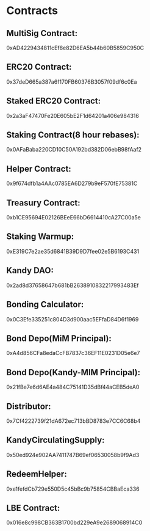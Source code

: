 # Contracts

## MultiSig Contract:
0xAD4229434811cEf8e82D6EA5b44b60B5859C950C

## ERC20 Contract: 
0x37deD665a387a6f170FB60376B3057f09df6c0Ea

## Staked ERC20 Contract: 
0x2a3aF47470Fe20E605bE2F1d64201a406e984316

## Staking Contract(8 hour rebases): 
0x0AFaBaba220CD10C50A192bd382D06ebB98fAaf2

## Helper Contract:
0x9f674dfb1a4AAc0785EA6D279b9eF570fE75381C

## Treasury Contract:
0xb1CE95694E02126BEeE66bD6614410cA27C00a5e

## Staking Warmup:
0xE319C7e2ae35d6841B39D9D7fee02e5B6193C431

## Kandy DAO:
0x2ad8d37658647b681bB2638910832217993483Ef

## Bonding Calculator: 
0x0C3Efe335251c804D3d900aac5EFfaD84D6f1969

## Bond Depo(MiM Principal): 
0xA4d856CFa8edaCcFB7837c36EF11E0231D05e6e7

## Bond Depo(Kandy-MIM Principal): 
0x21fBe7e6d6AE4a484C75141D35dBf44aCEB5deA0

## Distributor:
0x7Cf4222739f21dA672ec713bBD8783e7CC6C68b4

## KandyCirculatingSupply:
0x50ed924e902AA7411747B69ef06530058b9f9Ad3

## RedeemHelper: 
0xe1fefdCb729e550D5c45bBc9b75854CBBaEca336

## LBE Contract: 
0x016e8c998CB363B1700bd229eA9e2689068914C0
